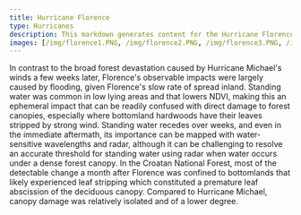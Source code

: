 ```yaml
---
title: Hurricane Florence
type: Hurricanes
description: This markdown generates content for the Hurricane Florence page
images: [/img/florence1.PNG, /img/florence2.PNG, /img/florence3.PNG, /img/florence4.PNG]
---
```


In contrast to the broad forest devastation caused by Hurricane Michael's winds a few weeks later, Florence's observable impacts were largely caused by flooding, given Florence's slow rate of spread inland. Standing water was common in low lying areas and that lowers NDVI, making this an ephemeral impact that can be readily confused with direct damage to forest canopies, especially where bottomland hardwoods have their leaves stripped by strong wind. Standing water recedes over weeks, and even in the immediate aftermath, its importance can be mapped with water-sensitive wavelengths and radar, although it can be challenging to resolve an accurate threshold for standing water using radar when water occurs under a dense forest canopy. In the Croatan National Forest, most of the detectable change a month after Florence was confined to bottomlands that likely experienced leaf stripping which constituted a premature leaf abscission of the deciduous canopy. Compared to Hurricane Michael, canopy damage was relatively isolated and of a lower degree.